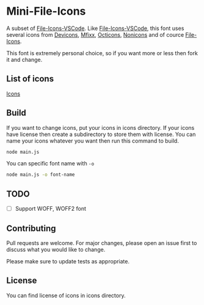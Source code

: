 # Mini-File-Icons

A subset of [File-Icons-VSCode](https://github.com/file-icons/vscode).
Like [File-Icons-VSCode](https://github.com/file-icons/vscode),
this font uses several icons from [Devicons](https://github.com/vorillaz/devicons),
[Mfixx](https://github.com/fizzed/font-mfizz),
[Octicons](https://github.com/primer/octicons),
[Nonicons](https://github.com/yamatsum/nonicons)
and of cource [File-Icons](https://github.com/file-icons/icons).

This font is extremely personal choice,
so if you want more or less then fork it and change.

## List of icons

[Icons](https://github.com/Nguyen-Hoang-Nam/mini-file-icons/blob/main/icons.md)

## Build

If you want to change icons, put your icons in icons directory.
If your icons have license then create a subdirectory to store
them with license. You can name your icons whatever you want then
run this command to build.

```bash
node main.js
```

You can specific font name with `-o`

```bash
node main.js -o font-name
```

## TODO

- [ ] Support WOFF, WOFF2 font

## Contributing

Pull requests are welcome. For major changes,
please open an issue first to discuss what you would like to change.

Please make sure to update tests as appropriate.

## License

You can find license of icons in icons directory.
